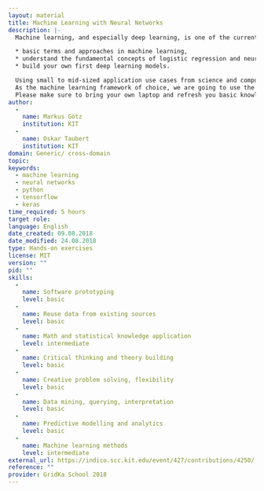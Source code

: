 ```yaml
---
layout: material
title: Machine Learning with Neural Networks
description: |-
  Machine learning, and especially deep learning, is one of the current hot topics in computer science and engineering. It has not only experienced tremendous advancements in its theoretical foundations during the last few years, but is now also the state-of-the-art method in a broad range of applications. In this course, you will learn the

  * basic terms and approaches in machine learning,
  * understand the fundamental concepts of logistic regression and neural networks as well as
  * build your own first deep learning models.

  Using small to mid-sized application use cases from science and computer vision you are going to experience how to put the gained knowledge into practice.
  As the machine learning framework of choice, we are going to use the TensorFlow library as computational back-end to the deep learning library Keras in the Python programming language (some prior knowledge is necessary). Using modern GPU computing resources in a cluster computing system, we are going to have a look at typical machine learning applications, such as classification problems and numerical regression analysis.
  Please make sure to bring your own laptop and refresh you basic knowledge on vectors and matrices. We are looking forward to having you!
author: 
  - 
    name: Markus Götz
    institution: KIT
  - 
    name: Oskar Taubert
    institution: KIT
domain: Generic/ cross-domain
topic: 
keywords: 
  - machine learning
  - neural networks
  - python
  - tensorflow
  - keras
time_required: 5 hours
target role: 
language: English
date_created: 09.08.2018
date_modified: 24.08.2018
type: Hands-on exercises
license: MIT
version: ""
pid: ""
skills: 
  - 
    name: Software prototyping
    level: basic
  - 
    name: Reuse data from existing sources
    level: basic
  - 
    name: Math and statistical knowledge application
    level: intermediate
  - 
    name: Critical thinking and theory building
    level: basic
  - 
    name: Creative problem solving, flexibility
    level: basic
  - 
    name: Data mining, querying, interpretation
    level: basic
  - 
    name: Predictive modelling and analytics
    level: basic
  - 
    name: Machine learning methods
    level: intermediate
external_url: https://indico.scc.kit.edu/event/427/contributions/4250/
reference: ""
provider: GridKa School 2018
---
```

